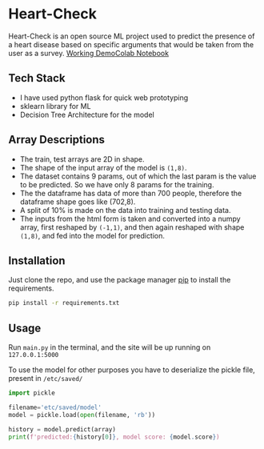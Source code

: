 # Heart-Check

Heart-Check is an open source ML project used to predict the presence of a heart disease based on specific arguments that would be taken from the user as a survey. 
[Working Demo](https://pip.pypa.io/en/stable/)[Colab Notebook](https://pip.pypa.io/en/stable/)

## Tech Stack
- I have used python flask for quick web prototyping
- sklearn library for ML
- Decision Tree Architecture for the model

## Array Descriptions
- The train, test arrays are 2D in shape. 
- The shape of the input array of the model is `(1,8)`. 
- The dataset contains 9 params, out of which the last param is the value to be predicted. So we have only 8 params for the training. 
- The the dataframe has data of more than 700 people, therefore the dataframe shape goes like (702,8). 
- A split of 10% is made on the data into training and testing data.
- The inputs from the html form is taken and converted into a numpy array, first reshaped by `(-1,1)`, and then again reshaped with shape `(1,8)`, and fed into the model for prediction. 


## Installation
Just clone the repo, and use the package manager [pip](https://pip.pypa.io/en/stable/) to install the requirements.


```bash
pip install -r requirements.txt
```

## Usage
Run `main.py` in the terminal, and the site will be up running on `127.0.0.1:5000`

To use the model for other purposes you have to deserialize the pickle file, present in `/etc/saved/`

```python
import pickle

filename='etc/saved/model'
model = pickle.load(open(filename, 'rb'))

history = model.predict(array)
print(f'predicted:{history[0]}, model score: {model.score})

```
